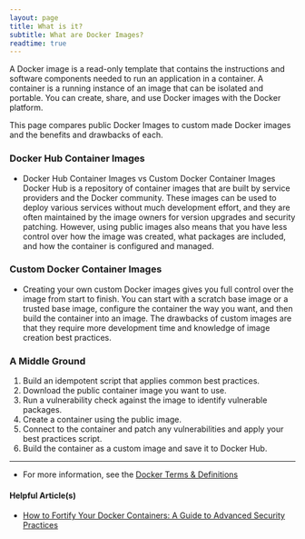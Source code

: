 ```yaml
---
layout: page
title: What is it?
subtitle: What are Docker Images?
readtime: true
---
```

A Docker image is a read-only template that contains the instructions and software components needed to run an application in a container. A container is a running instance of an image that can be isolated and portable. You can create, share, and use Docker images with the Docker platform.

This page compares public Docker Images to custom made Docker images and the benefits and drawbacks of each.

### Docker Hub Container Images
- Docker Hub Container Images vs Custom Docker Container Images Docker Hub is a repository of container images that are built by service providers and the Docker community. These images can be used to deploy various services without much development effort, and they are often maintained by the image owners for version upgrades and security patching. However, using public images also means that you have less control over how the image was created, what packages are included, and how the container is configured and managed.

### Custom Docker Container Images
- Creating your own custom Docker images gives you full control over the image from start to finish. You can start with a scratch base image or a trusted base image, configure the container the way you want, and then build the container into an image. The drawbacks of custom images are that they require more development time and knowledge of image creation best practices.

### A Middle Ground
1. Build an idempotent script that applies common best practices.
2. Download the public container image you want to use.
3. Run a vulnerability check against the image to identify vulnerable packages.
4. Create a container using the public image.
5. Connect to the container and patch any vulnerabilities and apply your best practices script.
6. Build the container as a custom image and save it to Docker Hub.

---
- For more information, see the [Docker Terms & Definitions](/pages/docker/docker-terms-and-definitions)

#### Helpful Article(s)
- [How to Fortify Your Docker Containers: A Guide to Advanced Security Practices](https://blog.coderco.io/p/how-to-fortify-your-docker-containers?r=2bjtip&utm_source=tldrwebdev)
